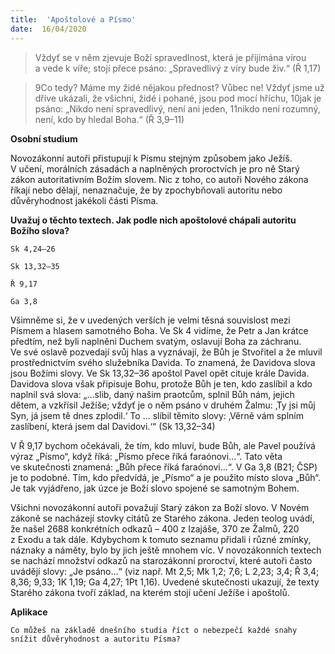 ```yaml
---
title:  'Apoštolové a Písmo'
date:  16/04/2020
---
```


> <p></p>
> Vždyť se v něm zjevuje Boží spravedlnost, která je přijímána vírou a vede k víře; stojí přece psáno: „Spravedlivý z víry bude živ.“ (Ř 1,17)

> <p></p>
> 9Co tedy? Máme my židé nějakou přednost? Vůbec ne! Vždyť jsme už dříve ukázali, že všichni, židé i pohané, jsou pod mocí hříchu, 10jak je psáno: „Nikdo není spravedlivý, není ani jeden, 11nikdo není rozumný, není, kdo by hledal Boha.“ (Ř 3,9–11)

**Osobní studium**

Novozákonní autoři přistupují k Písmu stejným způsobem jako Ježíš. V učení, morálních zásadách a naplněných proroctvích je pro ně Starý zákon autoritativním Božím slovem. Nic z toho, co autoři Nového zákona říkají nebo dělají, nenaznačuje, že by zpochybňovali autoritu nebo důvěryhodnost jakékoli části Písma.

**Uvažuj o těchto textech. Jak podle nich apoštolové chápali autoritu Božího slova?**

`Sk 4,24–26`

`Sk 13,32–35`

`Ř 9,17`

`Ga 3,8`

Všimněme si, že v uvedených verších je velmi těsná souvislost mezi Písmem a hlasem samotného Boha. Ve Sk 4 vidíme, že Petr a Jan krátce předtím, než byli naplněni Duchem svatým, oslavují Boha za záchranu. Ve své oslavě pozvedají svůj hlas a vyznávají, že Bůh je Stvořitel a že mluvil prostřednictvím svého služebníka Davida. To znamená, že Davidova slova jsou Božími slovy. Ve Sk 13,32–36 apoštol Pavel opět cituje krále Davida. Davidova slova však připisuje Bohu, protože Bůh je ten, kdo zaslíbil a kdo naplnil svá slova: „...slib, daný našim praotcům, splnil Bůh nám, jejich dětem, a vzkřísil Ježíše; vždyť je o něm psáno v druhém Žalmu: ‚Ty jsi můj Syn, já jsem tě dnes zplodil.‘ To ... slíbil těmito slovy: ‚Věrně vám splním zaslíbení, která jsem dal Davidovi.‘“ (Sk 13,32–34)

V Ř 9,17 bychom očekávali, že tím, kdo mluví, bude Bůh, ale Pavel používá výraz „Písmo“, když říká: „Písmo přece říká faraóno­vi…“. Tato věta ve skutečnosti znamená: „Bůh přece říká faraónovi…“. V Ga 3,8 (B21; ČSP) je to podobné. Tím, kdo předvídá, je „Písmo“ a je použito místo slova „Bůh“. Je tak vyjádřeno, jak úzce je Boží slovo spojené se samotným Bohem.

Všichni novozákonní autoři považují Starý zákon za Boží slovo. V Novém zákoně se nacházejí stovky citátů ze Starého zákona. Jeden teolog uvádí, že našel 2688 konkrétních odkazů – 400 z Izajáše, 370 ze Žalmů, 220 z Exodu a tak dále. Kdybychom k tomuto seznamu přidali i různé zmínky, náznaky a náměty, bylo by jich ještě mnohem víc. V novozákonních textech se nachází množství odkazů na starozákonní proroctví, které autoři často uvádějí slovy: „Je psáno...“ (viz např. Mt 2,5; Mk 1,2; 7,6; L 2,23; 3,4; Ř 3,4; 8,36; 9,33; 1K 1,19; Ga 4,27; 1Pt 1,16). Uvedené skutečnosti ukazují, že texty Starého zákona tvoří základ, na kterém stojí učení Ježíše i apoštolů.

**Aplikace**

`Co můžeš na základě dnešního studia říct o nebezpečí každé snahy snížit důvěryhodnost a autoritu Písma?`